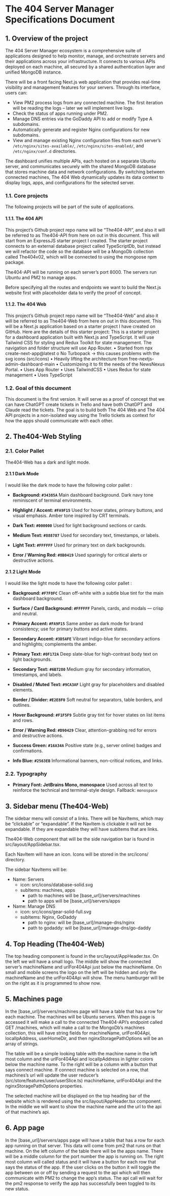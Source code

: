 # The 404 Server Manager Specifications Document

## 1. Overview of the project

The 404 Server Manager ecosystem is a comprehensive suite of applications designed to help monitor, manage, and orchestrate servers and their applications across your infrastructure. It connects to various APIs deployed on each machine, all secured by a shared authentication layer and unified MongoDB instance.

There will be a front facing Next.js web application that provides real-time visibility and management features for your servers. Through its interface, users can:

- View PM2 process logs from any connected machine. The first iteration will be reading the logs – later we will implement live logs.
- Check the status of apps running under PM2.
- Manage DNS entries via the GoDaddy API to add or modify Type A subdomains.
- Automatically generate and register Nginx configurations for new subdomains.
- View and manage existing Nginx configuration files from each server’s `/etc/nginx/sites-available/`, `/etc/nginx/sites-enabled/`, and `/etc/nginx/conf.d` directories.

The dashboard unifies multiple APIs, each hosted on a separate Ubuntu server, and communicates securely with the shared MongoDB database that stores machine data and network configurations. By switching between connected machines, The 404 Web dynamically updates its data context to display logs, apps, and configurations for the selected server.

### 1.1. Core projects

The following projects will be part of the suite of applications.

#### 1.1.1. The 404 API

This project’s Github project repo name will be “The404-API”, and also it will be referred to as The404-API from here on out in this document. This will start from an ExpressJS starter project I created. The starter project connects to an external database project called TypeScriptDb, but instead we will refactor the code so the database will be a MongoDb collection called The404v02, which will be connected to using the mongoose npm package.

The404-API will be running on each server’s port 8000. The servers run Ubuntu and PM2 to manage apps.

Before specifying all the routes and endpoints we want to build the Next.js website first with placeholder data to verify the proof of concept.

#### 1.1.2. The 404 Web

This project’s Github project repo name will be “The404-Web” and also it will be referred to as The404-Web from here on out in this document. This will be a Next.js application based on a starter project I have created on GitHub. Here are the details of this starter project:
This is a starter project for a dashboard application built with Next.js and TypeScript. It will use Tailwind CSS for styling and Redux Toolkit for state management. The navigation and folder structure will use App Router.
• Started from npx create-next-app@latest
o No Turbopack -> this causes problems with the svg icons (src/icons)
• Heavily lifting the architecture from free-nextjs-admin-dashboard-main
• Customizeing it to fit the needs of the NewsNexus Portal.
• Uses App Router
• Uses TailwindCSS
• Uses Redux for state management
• Uses TypeScript

### 1.2. Goal of this document

This document is the first version. It will serve as a proof of concept that we can have ChatGPT create tickets in Trello and have both ChatGPT and Claude read the tickets. The goal is to build both The 404 Web and The 404 API projects in a non-isolated way using the Trello tickets as context for how the apps should communicate with each other.

## 2. The404-Web Styling

### 2.1. Color Pallet

The404-Web has a dark and light mode.

#### 2.1.1 Dark Mode

I would like the dark mode to have the following color pallet :

- **Background: `#34385A`**
  Main dashboard background. Dark navy tone reminiscent of terminal environments.

- **Highlight / Accent: `#FA9F15`**
  Used for hover states, primary buttons, and visual emphasis. Amber tone inspired by CRT terminals.

- **Dark Text: `#000000`**
  Used for light background sections or cards.

- **Medium Text: `#888787`**
  Used for secondary text, timestamps, or labels.

- **Light Text: `#FFFFFF`**
  Used for primary text on dark backgrounds.

- **Error / Warning Red: `#8B0419`**
  Used sparingly for critical alerts or destructive actions.

#### 2.1.2 Light Mode

I would like the light mode to have the following color pallet :

- **Background: `#F7F8FC`**
  Clean off-white with a subtle blue tint for the main dashboard background.

- **Surface / Card Background: `#FFFFFF`**
  Panels, cards, and modals — crisp and neutral.

- **Primary Accent: `#FA9F15`**
  Same amber as dark mode for brand consistency; use for primary buttons and active states.

- **Secondary Accent: `#3D5AFE`**
  Vibrant indigo-blue for secondary actions and highlights; complements the amber.

- **Primary Text: `#0F172A`**
  Deep slate-blue for high-contrast body text on light backgrounds.

- **Secondary Text: `#6B7280`**
  Medium gray for secondary information, timestamps, and labels.

- **Disabled / Muted Text: `#9CA3AF`**
  Light gray for placeholders and disabled elements.

- **Border / Divider: `#E2E8F0`**
  Soft neutral for separators, table borders, and outlines.

- **Hover Background: `#F1F5F9`**
  Subtle gray tint for hover states on list items and rows.

- **Error / Warning Red: `#D90429`**
  Clear, attention-grabbing red for errors and destructive actions.

- **Success Green: `#16A34A`**
  Positive state (e.g., server online) badges and confirmations.

- **Info Blue: `#2563EB`**
  Informational banners, non-critical notices, and links.

### 2.2. Typography

- **Primary Font: JetBrains Mono, monospace**
  Used across all text to reinforce the technical and terminal-style design.
  Fallback: `monospace`

## 3. Sidebar menu (The404-Web)

The sidebar menu will consist of a links. There will be NavItems, which may be “clickable” or “expandable”. If the NavItem is clickable it will not be expandable. If they are expandable they will have subItems that are links.

The404-Web component that will be the side navigation bar is found in src/layout/AppSidebar.tsx.

Each NavItem will have an icon. Icons will be stored in the src/icons/ directory.

The sidebar NavItems will be:

- Name: Servers
  - icon: src/icons/database-solid.svg
  - subItems: machines, apps
    - path to machines will be [base_url]/servers/machines
    - path to apps will be [base_url]/servers/apps
- Name: Manage DNS
  - icon: src/icons/gear-solid-full.svg
  - subItems: Nginx, GoDaddy
    - path to nginx: will be [base_url]/manage-dns/nginx
    - path to godaddy: will be [base_url]/manage-dns/go-daddy

## 4. Top Heading (The404-Web)

The top heading component is found in the src/layout/AppHeader.tsx. On the left we will have a small logo. The middle will show the connected server’s machineName and urlFor404Api just below the machineName. On small and mobile screens the logo on the left will be hidden and only the machineName and the urlFor404Api will show. The menu hamburger will be on the right as it is programmed to show now.

## 5. Machines page

In the [base_url]/servers/machines page will have a table that has a row for each machine. The machines will be Ubuntu servers. When this page is accessed it will make a call to the connected The404-API’s endpoint called GET /machines, which will make a call to the MongoDb’s machines collection, this will have string fields for machineName, urlFor404Api, localIpAddress, userHomeDir, and then nginxStoragePathOptions will be an array of strings.

The table will be a simple looking table with the machine name in the left most column and the urlFor404Api and localIpAddress in lighter colors below the machine name. To the right will be a column with a button that says connect machine. If connect machine is selected on a row, that machines’s url will update the user reducer’s (src/store/features/user/userSlice.ts) machineName, urlFor404Api and the nginxStoragePathOptions properties.

The selected machine will be displayed on the top heading bar of the website which is rendered using the src/layout/AppHeader.tsx component. In the middle we will want to show the machine name and the url to the api of that machine’s api.

## 6. App page

In the [base_url]/servers/apps page will have a table that has a row for each app running on that server. This data will come from pm2 that runs on that machine. On the left column of the table there will be the apps name. There will be a middle column for the port number the app is running on. The right most column will called status and it will have a button for each row that says the status of the app. If the user clicks on the button it will toggle the app between on or off by sending a request to the api which will then communicate with PM2 to change the app’s status. The api call will wait for the pm2 response to verify the app has successfully been toggled to its new status.
